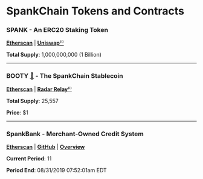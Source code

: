 # SpankChain Tokens and Contracts

### SPANK - An ERC20 Staking Token
[**Etherscan**](https://etherscan.io/token/0x42d6622dece394b54999fbd73d108123806f6a18) | [**Uniswap**](https://uniswap.exchange/swap)[⁽ⁱ⁾][1]

**__Total Supply__**: 1,000,000,000 (1 Billion)

---

### BOOTY [🍑][2] - The SpankChain Stablecoin
[**Etherscan**](https://etherscan.io/token/0x6b01c3170ae1efebee1a3159172cb3f7a5ecf9e5) | [**Radar Relay**](https://app.radarrelay.com/BOOTY/DAI)[⁽ⁱ⁾][3]

**__Total Supply__**: 25,557

**__Price__**: $1

---

### SpankBank - Merchant-Owned Credit System
[**Etherscan**](https://etherscan.io/address/0x1ECB60873E495dDFa2a13A8F4140e490dd574E6F) | [**GitHub**](https://github.com/spankchain/spankbank) | [**Overview**](../platform/spankbank/spankbank.md)

**Current Period**: 11

**Period End**: 08/31/2019 07:52:01am EDT


[1]: https://www.youtube.com/watch?v=MNbfdoSXTHE&t
[2]: https://emojipedia.org/peach/
[3]: https://support.radarrelay.com/en/support/solutions/folders/42000095250